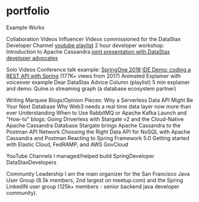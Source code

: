 # portfolio
Example Works

Collaboration Videos
Influencer Videos commissioned for the DataStax Developer Channel [youtube playlist](https://www.youtube.com/playlist?list=PL2g2h-wyI4SoSq61ZQC8GeM_i5rOwe2A0)
2 hour developer workshop: Introduction to Apache Cassandra [joint presentation with DataStax developer advocates](https://www.youtube.com/watch?v=NdLelsjqd9w)

Solo Videos
Conference talk example: [SpringOne 2018](https://www.youtube.com/watch?v=V-c12DUOZ74)
[IDE Demo: coding a REST API with Spring](https://www.youtube.com/watch?v=47xNBNd-LLI) (177K+ views from 2017)
Animated Explainer with voiceover example
Dear DataStax Advice Column (playlist)
5 min explainer and demo: Quine.io streaming graph (a database ecosystem partner)

Writing
Marquee Blogs/Opinion Pieces:
Why a Serverless Data API Might Be Your Next Database
Why Web3 needs a real time data layer now more than ever
Understanding When to Use RabbitMQ or Apache Kafka
Launch and "How-to" blogs:
Going Driverless with Stargate v2 and the Cloud-Native Apache Cassandra Database
Stargate brings Apache Cassandra to the Postman API Network
Choosing the Right Data API for NoSQL with Apache Cassandra and Postman
Reacting to Spring Framework 5.0
Getting started with Elastic Cloud, FedRAMP, and AWS GovCloud

YouTube Channels I managed/helped build
SpringDeveloper
DataStaxDevelopers

Community Leadership
I am the main organizer for the San Francisco Java User Group (8.5k members, 2nd largest on meetup.com) and the Spring LinkedIN user group (125k+ members - senior backend java developer community).
